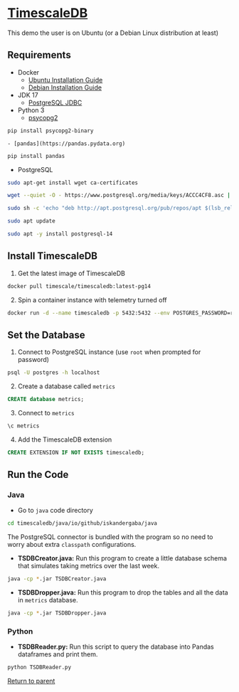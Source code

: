 # [TimescaleDB](https://www.timescale.com)
This demo the user is on Ubuntu (or a Debian Linux distribution at least)

## Requirements
- Docker
	- [Ubuntu Installation Guide](https://docs.docker.com/engine/install/ubuntu)
	- [Debian Installation Guide](https://docs.docker.com/engine/install/debian)
- JDK 17
	- [PostgreSQL JDBC](https://jdbc.postgresql.org)
- Python 3
	- [psycopg2](https://www.psycopg.org)
```bash
pip install psycopg2-binary
```

	- [pandas](https://pandas.pydata.org)
```bash
pip install pandas
```

- PostgreSQL
```bash
sudo apt-get install wget ca-certificates

wget --quiet -O - https://www.postgresql.org/media/keys/ACCC4CF8.asc | sudo apt-key add -

sudo sh -c 'echo "deb http://apt.postgresql.org/pub/repos/apt $(lsb_release -cs)-pgdg main" > /etc/apt/sources.list.d/pgdg.list'

sudo apt update

sudo apt -y install postgresql-14
```

## Install TimescaleDB
1. Get the latest image of TimescaleDB
```bash
docker pull timescale/timescaledb:latest-pg14
```

2. Spin a container instance with telemetry turned off
```bash
docker run -d --name timescaledb -p 5432:5432 --env POSTGRES_PASSWORD=root --env TIMESCALEDB_TELEMETRY=off timescale/timescaledb:latest-pg14
```

## Set the Database

1. Connect to PostgreSQL instance (use `root` when prompted for password)
```bash
psql -U postgres -h localhost
```

2. Create a database called `metrics`
```sql
CREATE database metrics;
```

3. Connect to `metrics`
```sql
\c metrics
```

4. Add the TimescaleDB extension
```sql
CREATE EXTENSION IF NOT EXISTS timescaledb;
```

## Run the Code
### Java
- Go to `java` code directory
```bash
cd timescaledb/java/io/github/iskandergaba/java
```

The PostgreSQL connector is bundled with the program so no need to worry about extra `classpath` configurations.

- **TSDBCreator.java:** Run this program to create a little database schema that simulates taking metrics over the last week.
```bash
java -cp *.jar TSDBCreator.java
```

- **TSDBDropper.java:** Run this program to drop the tables and all the data in `metrics` database.
```bash
java -cp *.jar TSDBDropper.java
```

### Python
- **TSDBReader.py:** Run this script to query the database into Pandas dataframes and print them.
```bash
python TSDBReader.py 
```

[Return to parent](../README.md)